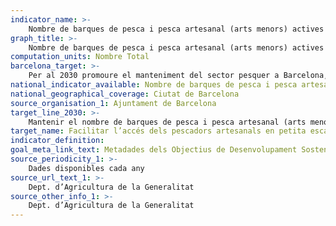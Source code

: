 ```yaml
---
indicator_name: >-
    Nombre de barques de pesca i pesca artesanal (arts menors) actives a Barcelona
graph_title: >-
    Nombre de barques de pesca i pesca artesanal (arts menors) actives a Barcelona
computation_units: Nombre Total
barcelona_target: >-
    Per al 2030 promoure el manteniment del sector pesquer a Barcelona, posant en valor les seves aportacions econòmiques, ambientals i culturals
national_indicator_available: Nombre de barques de pesca i pesca artesanal (arts menors) actives a Barcelona
national_geographical_coverage: Ciutat de Barcelona 
source_organisation_1: Ajuntament de Barcelona
target_line_2030: >-
    Mantenir el nombre de barques de pesca i pesca artesanal (arts menors) actives a Barcelona. 37 barques actives, de les quals almenys dues d’arts menors
target_name: Facilitar l’accés dels pescadors artesanals en petita escala als recursos marins i als mercats
indicator_definition:
goal_meta_link_text: Metadades dels Objectius de Desenvolupament Sostenible de les Nacions Unides (pdf 894kB)
source_periodicity_1: >-
    Dades disponibles cada any
source_url_text_1: >-
    Dept. d’Agricultura de la Generalitat
source_other_info_1: >-
    Dept. d’Agricultura de la Generalitat
---
```

